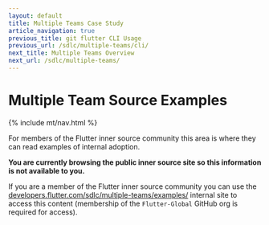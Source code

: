 ```yaml
---
layout: default
title: Multiple Teams Case Study
article_navigation: true
previous_title: git flutter CLI Usage
previous_url: /sdlc/multiple-teams/cli/
next_title: Multiple Teams Overview
next_url: /sdlc/multiple-teams/
---
```


# Multiple Team Source Examples

{% include mt/nav.html %}

For members of the Flutter inner source community this area is where they can read examples of internal adoption.

**You are currently browsing the public inner source site so this information is not available to you.**

If you are a member of the Flutter inner source community you can use the [developers.flutter.com/sdlc/multiple-teams/examples/](https://developers.flutter.com/sdlc/multiple-teams/examples/) internal site to access this content (membership of the `Flutter-Global` GitHub org is required for access).
